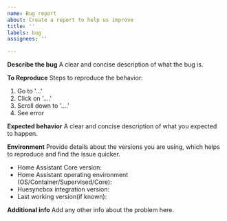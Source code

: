 ```yaml
---
name: Bug report
about: Create a report to help us improve
title: ''
labels: bug
assignees: ''

---
```


**Describe the bug**
A clear and concise description of what the bug is.

**To Reproduce**
Steps to reproduce the behavior:
1. Go to '...'
2. Click on '....'
3. Scroll down to '....'
4. See error

**Expected behavior**
A clear and concise description of what you expected to happen.

**Environment**
Provide details about the versions you are using, which helps to reproduce and find the issue quicker.

- Home Assistant Core version: 
- Home Assistant operating environment (OS/Container/Supervised/Core): 
- Huesyncbox integration version: 
- Last working version(if known): 

**Additional info**
Add any other info about the problem here.
